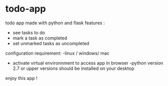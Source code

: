 # todo-app
todo app made with python and flask 
features : 
   - see tasks to do
   - mark a task as completed
   - set unmarked tasks as uncompleted
   
 configuration requirement:
  -linux / windows/ mac
  - activate virtual environnment to access app in browser 
  -python version 2.7 or upper versions should be installed on your desktop
   
  enjoy this app ! 
